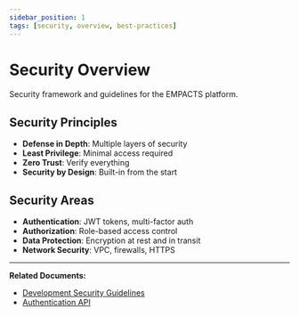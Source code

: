 ```yaml
---
sidebar_position: 1
tags: [security, overview, best-practices]
---
```


# Security Overview

Security framework and guidelines for the EMPACTS platform.

## Security Principles

- **Defense in Depth**: Multiple layers of security
- **Least Privilege**: Minimal access required
- **Zero Trust**: Verify everything
- **Security by Design**: Built-in from the start

## Security Areas

- **Authentication**: JWT tokens, multi-factor auth
- **Authorization**: Role-based access control
- **Data Protection**: Encryption at rest and in transit
- **Network Security**: VPC, firewalls, HTTPS

---

**Related Documents:**
- [Development Security Guidelines](../development/security)
- [Authentication API](../api/authentication)
